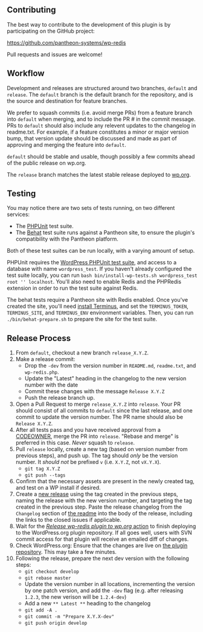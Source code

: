 ## Contributing ##

The best way to contribute to the development of this plugin is by participating on the GitHub project:

https://github.com/pantheon-systems/wp-redis

Pull requests and issues are welcome!

## Workflow

Development and releases are structured around two branches, `default` and `release`. The `default` branch is the default branch for the repository, and is the source and destination for feature branches.

We prefer to squash commits (i.e. avoid merge PRs) from a feature branch into `default` when merging, and to include the PR # in the commit message. PRs to `default` should also include any relevent updates to the changelog in readme.txt. For example, if a feature constitutes a minor or major version bump, that version update should be discussed and made as part of approving and merging the feature into `default`.

`default` should be stable and usable, though possibly a few commits ahead of the public release on wp.org.

The `release` branch matches the latest stable release deployed to [wp.org](wp.org).

## Testing

You may notice there are two sets of tests running, on two different services:

* The [PHPUnit](https://phpunit.de/) test suite.
* The [Behat](http://behat.org/) test suite runs against a Pantheon site, to ensure the plugin's compatibility with the Pantheon platform.

Both of these test suites can be run locally, with a varying amount of setup.

PHPUnit requires the [WordPress PHPUnit test suite](https://make.wordpress.org/core/handbook/testing/automated-testing/phpunit/), and access to a database with name `wordpress_test`. If you haven't already configured the test suite locally, you can run `bash bin/install-wp-tests.sh wordpress_test root '' localhost`. You'll also need to enable Redis and the PHPRedis extension in order to run the test suite against Redis.

The behat tests require a Pantheon site with Redis enabled. Once you've created the site, you'll need [install Terminus](https://github.com/pantheon-systems/terminus#installation), and set the `TERMINUS_TOKEN`, `TERMINUS_SITE`, and `TERMINUS_ENV` environment variables. Then, you can run `./bin/behat-prepare.sh` to prepare the site for the test suite.

## Release Process

1. From `default`, checkout a new branch `release_X.Y.Z`.
1. Make a release commit:
    * Drop the `-dev` from the version number in `README.md`, `readme.txt`, and `wp-redis.php`.
    * Update the "Latest" heading in the changelog to the new version number with the date
    * Commit these changes with the message `Release X.Y.Z`
    * Push the release branch up.
1. Open a Pull Request to merge `release_X.Y.Z` into `release`. Your PR should consist of all commits to `default` since the last release, and one commit to update the version number. The PR name should also be `Release X.Y.Z`.
1. After all tests pass and you have received approval from a [CODEOWNER](./CODEOWNERS), merge the PR into `release`. "Rebase and merge" is preferred in this case. _Never_ squash to `release`.
1. Pull `release` locally, create a new tag (based on version number from previous steps), and push up. The tag should _only_ be the version number. It _should not_ be prefixed  `v` (i.e. `X.Y.Z`, not `vX.Y.X`).
    * `git tag X.Y.Z`
    * `git push --tags`
1. Confirm that the necessary assets are present in the newly created tag, and test on a WP install if desired.
1. Create a [new release](https://github.com/pantheon-systems/wp-redis/releases/new) using the tag created in the previous steps, naming the release with the new version number, and targeting the tag created in the previous step. Paste the release changelog from the `Changelog` section of [the readme](readme.txt) into the body of the release, including the links to the closed issues if applicable.
1. Wait for the [_Release wp-redis plugin to wp.org_ action](https://github.com/pantheon-systems/wp-redis/actions/workflows/wordpress-plugin-deploy.yml) to finish deploying to the WordPress.org plugin repository. If all goes well, users with SVN commit access for that plugin will receive an emailed diff of changes.
1. Check WordPress.org: Ensure that the changes are live on [the plugin repository](https://wordpress.org/plugins/wp-redis/). This may take a few minutes.
1. Following the release, prepare the next dev version with the following steps:
    * `git checkout develop`
    * `git rebase master`
    * Update the version number in all locations, incrementing the version by one patch version, and add the `-dev` flag (e.g. after releasing `1.2.3`, the new verison will be `1.2.4-dev`)
    * Add a new `** Latest **` heading to the changelog
    * `git add -A .`
    * `git commit -m "Prepare X.Y.X-dev"`
    * `git push origin develop`

